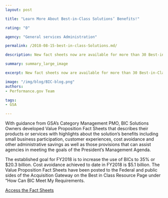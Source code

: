 ```yaml
---
layout: post

title: "Learn More About Best-in-Class Solutions’ Benefits!"

rating: "0"

agency: "General services Administration"

permalink: /2018-08-15-best-in-class-Solutions.md/

description: New fact sheets now are available for more than 30 Best-in-Class solutions, highlighting their unique value for agencies.

summary: summary_large_image

excerpt: New fact sheets now are available for more than 30 Best-in-Class solutions, highlighting their unique value for agencies.

image: "/img/blog/BIC-blog.png"
authors:
- Performance.gov Team

tags:
- GSA

---
```





With guidance from GSA’s Category Management PMO, BIC Solutions Owners developed Value Proposition Fact Sheets that describes their products or services with highlights about the solution’s benefits including small business participation, customer experiences, cost avoidance and other administrative savings as well as those provisions that can assist agencies in meeting the goals of the President’s Management Agenda.

The established goal for FY2018 is to increase the use of BICs to 35% or $20.3 billion. Cost avoidance achieved to date in FY2018 is $5.1 billion. The Value Proposition Fact Sheets have been posted to the Federal and public sides of the Acquisition Gateway on the Best in Class Resource Page under “How Can BIC Meet My Requirements.


<a class="usa-button" target="blank" href="https://hallways.cap.gsa.gov/app/#/gateway/best-class-bic/21685/how-can-bic-meet-my-requirements">Access the Fact Sheets</a>
